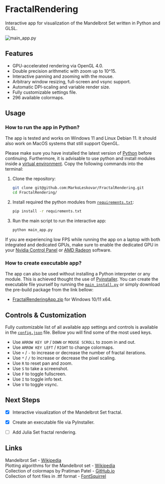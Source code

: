 # FractalRendering
Interactive app for visualization of the Mandelbrot Set written in Python and GLSL.  

![main_app.py](docs/main_app.gif)


## Features

* GPU-accelerated rendering via OpenGL 4.0.
* Double precision arithmetic with zoom up to 10^15.
* Interactive panning and zooming with the mouse.
* Arbitrary window resizing, full-screen and vsync support.
* Automatic DPI-scaling and variable render size.
* Fully customizable settings file.
* 296 available colormaps.


## Usage

### How to run the app in Python?

The app is tested and works on Windows 11 and Linux Debian 11. It should also work on MacOS systems that still
support OpenGL. 

Please make sure you have installed the latest version of [Python](https://www.python.org/downloads/) before continuing. Furthermore, it is advisable
to use python and install modules inside a [virtual environment](https://docs.python.org/3/library/venv.html). Copy the 
following commands into the terminal:   

1. Clone the repository:  
   ```sh  
   git clone git@github.com:MarkoLeskovar/FractalRendering.git 
   cd FractalRendering/
   ```

2. Install required the python modules from [`requirements.txt`](requirements.txt):  
   ```sh  
   pip install -r requirements.txt
   ```
   
3. Run the main script to run the interactive app:
   ```sh  
   python main_app.py
   ```

If you are experiencing low FPS while running the app on a laptop with both integrated and dedicated GPUs, make sure to 
enable the dedicated GPU in your
[Nvidia Control Panel](https://www.nvidia.com/content/Control-Panel-Help/vLatest/en-us/mergedProjects/nv3d/Setting_the_Preferred_Graphics_Processor.htm) 
or [AMD Radeon](https://www.amd.com/en/support/kb/faq/dh2-024) software.


### How to create executable app?

The app can also be used without installing a Python interpreter or any module. This is achieved thought the use of 
[Pyinstaller](https://pyinstaller.org/en/stable/). You can create the executable file yourself by running the 
[`main_install.py`](install/main_install.py) or simply download the 
pre-build package from the link bellow:   

* [FractalRenderingApp.zip](https://drive.google.com/file/d/1-zQUwWqqyXyY8jeoEJTFOBBvRyyCrIC6/view?usp=sharing) 
for Windows 10/11 x64.


## Controls & Customization

Fully customizable list of all available app settings and controls is available in the [`config.json`](fractals/assets/config.json) file. Bellow
you will find some of the most used keys.

* Use `ARROW KEY UP` / `DOWN` or `MOUSE SCROLL` to zoom in and out.
* Use `ARROW KEY LEFT` / `RIGHT` to change colormaps.
* Use `+` / `-` to increase or decrease the number of fractal iterations.
* Use `*` / `/` to increase or decrease the pixel scaling.
* Use `R` to reset pan and zoom.
* Use `S` to take a screenshot.
* Use `F` to toggle fullscreen.
* Use `I` to toggle info text.
* Use `V` to toggle vsync.



## Next Steps

- [x] Interactive visualization of the Mandelbrot Set fractal.
- [x] Create an executable file via PyInstaller.
- [ ] Add Julia Set fractal rendering.


## Links

Mandelbrot Set - [Wikipedia](https://en.wikipedia.org/wiki/Mandelbrot_set)  
Plotting algorithms for the Mandelbrot set - [Wikipedia](https://en.wikipedia.org/wiki/Plotting_algorithms_for_the_Mandelbrot_set)  
Collection of colormaps by Pratiman Patel - [GitHub.io](https://pratiman-91.github.io/colormaps)  
Collection of font files in .ttf format - [FontSquirrel](https://www.fontsquirrel.com)  

